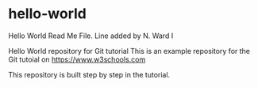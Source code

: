 # hello-world

Hello World Read Me File. Line added by N. Ward I

Hello World repository for Git tutorial
This is an example repository for the Git tutoial on https://www.w3schools.com

This repository is built step by step in the tutorial.
